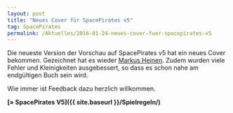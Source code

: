 ```yaml
---
layout: post
title: "Neues Cover für SpacePirates v5"
tag: SpacePirates
permalink: /Aktuelles/2016-01-24-neues-cover-fuer-spacepirates-v5
---
```




Die neueste Version der Vorschau auf SpacePirates v5 hat ein neues Cover bekommen. Gezeichnet hat es wieder [Markus Heinen](http:/erlkoenig.artworkfolio.com/). Zudem wurden viele Fehler und Kleinigkeiten ausgebessert, so dass es schon nahe am endgültigen Buch sein wird.

Wie immer ist Feedback dazu herzlich willkommen.

**[&raquo; SpacePirates V5]({{ site.baseurl }}/Spielregeln/)**


